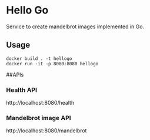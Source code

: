 # Hello Go

Service to create mandelbrot images implemented in Go.

## Usage

```
docker build . -t hellogo
docker run -it -p 8080:8080 hellogo
```

##APIs

### Health API
http://localhost:8080/health

### Mandelbrot image API
http://localhost:8080/mandelbrot